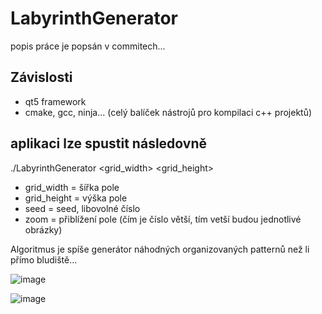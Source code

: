 # LabyrinthGenerator

popis práce je popsán v commitech...

## Závislosti
- qt5 framework
- cmake, gcc, ninja... (celý balíček nástrojů pro kompilaci c++ projektů)


## aplikaci lze spustit následovně

./LabyrinthGenerator <grid_width> <grid_height> <seed> <zoom>

- grid_width = šířka pole
- grid_height = výška pole
- seed = seed, libovolné číslo
- zoom = přiblížení pole (čím je číslo větší, tím vetší budou jednotlivé obrázky)

Algoritmus je spíše generátor náhodných organizovaných patternů než li přímo bludiště...

![image](https://user-images.githubusercontent.com/91696187/210182310-3ae5bea2-bd2d-4eed-ab72-bfa42b8caa4d.png)

![image](https://user-images.githubusercontent.com/91696187/210183022-72e83b60-af98-49c5-a326-4584fec6792b.png)
